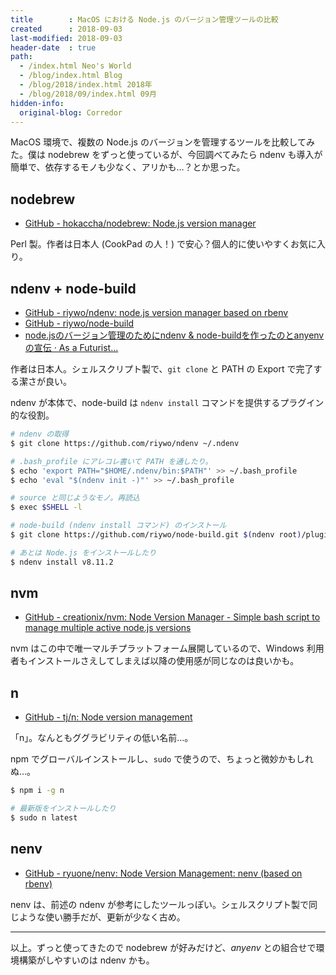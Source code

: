 ```yaml
---
title        : MacOS における Node.js のバージョン管理ツールの比較
created      : 2018-09-03
last-modified: 2018-09-03
header-date  : true
path:
  - /index.html Neo's World
  - /blog/index.html Blog
  - /blog/2018/index.html 2018年
  - /blog/2018/09/index.html 09月
hidden-info:
  original-blog: Corredor
---
```


MacOS 環境で、複数の Node.js のバージョンを管理するツールを比較してみた。僕は nodebrew をずっと使っているが、今回調べてみたら ndenv も導入が簡単で、依存するモノも少なく、アリかも…？とか思った。

## nodebrew

- [GitHub - hokaccha/nodebrew: Node.js version manager](https://github.com/hokaccha/nodebrew)

Perl 製。作者は日本人 (CookPad の人！) で安心？個人的に使いやすくお気に入り。

## ndenv + node-build

- [GitHub - riywo/ndenv: node.js version manager based on rbenv](https://github.com/riywo/ndenv)
- [GitHub - riywo/node-build](https://github.com/riywo/node-build)
- [node.jsのバージョン管理のためにndenv & node-buildを作ったのとanyenvの宣伝 · As a Futurist...](https://blog.riywo.com/2013/06/21/152736/)

作者は日本人。シェルスクリプト製で、`git clone` と PATH の Export で完了する潔さが良い。

ndenv が本体で、node-build は `ndenv install` コマンドを提供するプラグイン的な役割。

```bash
# ndenv の取得
$ git clone https://github.com/riywo/ndenv ~/.ndenv

# .bash_profile にアレコレ書いて PATH を通したり。
$ echo 'export PATH="$HOME/.ndenv/bin:$PATH"' >> ~/.bash_profile
$ echo 'eval "$(ndenv init -)"' >> ~/.bash_profile

# source と同じようなモノ。再読込
$ exec $SHELL -l

# node-build (ndenv install コマンド) のインストール
$ git clone https://github.com/riywo/node-build.git $(ndenv root)/plugins/node-build

# あとは Node.js をインストールしたり
$ ndenv install v8.11.2
```

## nvm

- [GitHub - creationix/nvm: Node Version Manager - Simple bash script to manage multiple active node.js versions](https://github.com/creationix/nvm)

nvm はこの中で唯一マルチプラットフォーム展開しているので、Windows 利用者もインストールさえしてしまえば以降の使用感が同じなのは良いかも。

## n

- [GitHub - tj/n: Node version management](https://github.com/tj/n)

「n」。なんともググラビリティの低い名前…。

npm でグローバルインストールし、`sudo` で使うので、ちょっと微妙かもしれぬ…。

```bash
$ npm i -g n

# 最新版をインストールしたり
$ sudo n latest
```

## nenv

- [GitHub - ryuone/nenv: Node Version Management: nenv (based on rbenv)](https://github.com/ryuone/nenv)

nenv は、前述の ndenv が参考にしたツールっぽい。シェルスクリプト製で同じような使い勝手だが、更新が少なく古め。

---

以上。ずっと使ってきたので nodebrew が好みだけど、_anyenv_ との組合せで環境構築がしやすいのは ndenv かも。
